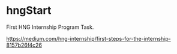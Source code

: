 # hngStart

First HNG Internship Program Task.

https://medium.com/hng-internship/first-steps-for-the-internship-8157b26f4c26